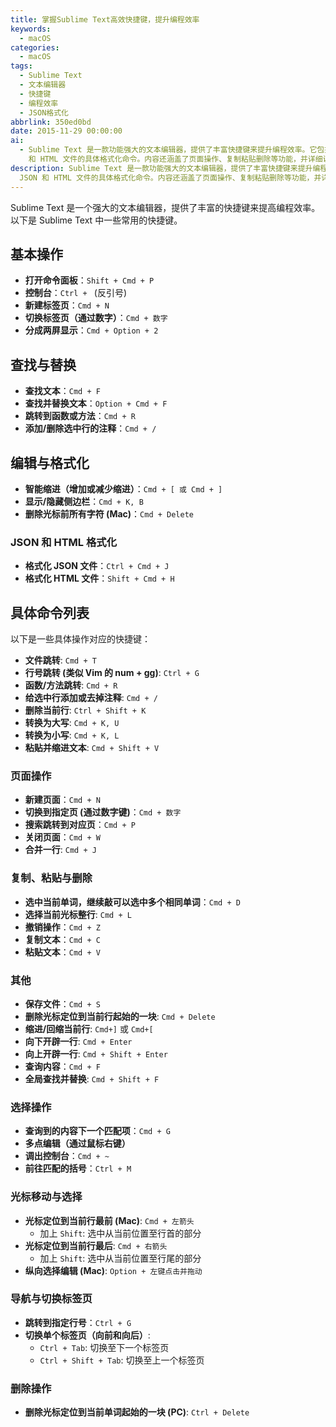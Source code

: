 ```yaml
---
title: 掌握Sublime Text高效快捷键，提升编程效率
keywords:
  - macOS
categories:
  - macOS
tags:
  - Sublime Text
  - 文本编辑器
  - 快捷键
  - 编程效率
  - JSON格式化
abbrlink: 350ed0bd
date: 2015-11-29 00:00:00
ai:
  - Sublime Text 是一款功能强大的文本编辑器，提供了丰富快捷键来提升编程效率。它包括基本操作、查找与替换、编辑与格式化等常用快捷键，以及针对 JSON
    和 HTML 文件的具体格式化命令。内容还涵盖了页面操作、复制粘贴删除等功能，并详细说明了如何在代码中进行选择、光标移动和标签页切换，还包括了特殊删除操作的快捷键。
description: Sublime Text 是一款功能强大的文本编辑器，提供了丰富快捷键来提升编程效率。它包括基本操作、查找与替换、编辑与格式化等常用快捷键，以及针对
  JSON 和 HTML 文件的具体格式化命令。内容还涵盖了页面操作、复制粘贴删除等功能，并详细说明了如何在代码中进行选择、光标移动和标签页切换，还包括了特殊删除操作的快捷键。
---
```


Sublime Text 是一个强大的文本编辑器，提供了丰富的快捷键来提高编程效率。以下是 Sublime Text 中一些常用的快捷键。

## 基本操作

- **打开命令面板**：`Shift + Cmd + P`
- **控制台**：`Ctrl + ` (反引号)
- **新建标签页**：`Cmd + N`
- **切换标签页（通过数字）**：`Cmd + 数字`
- **分成两屏显示**：`Cmd + Option + 2`

## 查找与替换

- **查找文本**：`Cmd + F`
- **查找并替换文本**：`Option + Cmd + F`
- **跳转到函数或方法**：`Cmd + R`
- **添加/删除选中行的注释**：`Cmd + /`

## 编辑与格式化

- **智能缩进（增加或减少缩进）**：`Cmd + [ 或 Cmd + ]`
- **显示/隐藏侧边栏**：`Cmd + K, B`
- **删除光标前所有字符 (Mac)**：`Cmd + Delete`

### JSON 和 HTML 格式化

- **格式化 JSON 文件**：`Ctrl + Cmd + J`
- **格式化 HTML 文件**：`Shift + Cmd + H`

## 具体命令列表

以下是一些具体操作对应的快捷键：

- **文件跳转**: `Cmd + T`
- **行号跳转 (类似 Vim 的 num + gg)**: `Ctrl + G`
- **函数/方法跳转**: `Cmd + R`
- **给选中行添加或去掉注释**: `Cmd + /`
- **删除当前行**: `Ctrl + Shift + K`
- **转换为大写**: `Cmd + K, U`
- **转换为小写**: `Cmd + K, L`
- **粘贴并缩进文本**: `Cmd + Shift + V`

### 页面操作

- **新建页面**：`Cmd + N`
- **切换到指定页 (通过数字键)**：`Cmd + 数字`
- **搜索跳转到对应页**：`Cmd + P`
- **关闭页面**：`Cmd + W`
- **合并一行**: `Cmd + J`

### 复制、粘贴与删除

- **选中当前单词，继续敲可以选中多个相同单词**：`Cmd + D`
- **选择当前光标整行**: `Cmd + L`
- **撤销操作**：`Cmd + Z`
- **复制文本**：`Cmd + C`
- **粘贴文本**：`Cmd + V`

### 其他

- **保存文件**：`Cmd + S`
- **删除光标定位到当前行起始的一块**: `Cmd + Delete`
- **缩进/回缩当前行**: `Cmd+]` 或 `Cmd+[`
- **向下开辟一行**: `Cmd + Enter`
- **向上开辟一行**: `Cmd + Shift + Enter`
- **查询内容**：`Cmd + F`
- **全局查找并替换**: `Cmd + Shift + F`

### 选择操作

- **查询到的内容下一个匹配项**：`Cmd + G`
- **多点编辑（通过鼠标右键）**
- **调出控制台**：`Cmd + ~`
- **前往匹配的括号**：`Ctrl + M`

### 光标移动与选择

- **光标定位到当前行最前 (Mac)**: `Cmd + 左箭头`
  - 加上 `Shift`: 选中从当前位置至行首的部分
- **光标定位到当前行最后**: `Cmd + 右箭头`
  - 加上 `Shift`: 选中从当前位置至行尾的部分
- **纵向选择编辑 (Mac)**: `Option + 左键点击并拖动`

### 导航与切换标签页

- **跳转到指定行号**：`Ctrl + G`
- **切换单个标签页（向前和向后）**:
  - `Ctrl + Tab`: 切换至下一个标签页
  - `Ctrl + Shift + Tab`: 切换至上一个标签页

### 删除操作

- **删除光标定位到当前单词起始的一块 (PC)**: `Ctrl + Delete`

